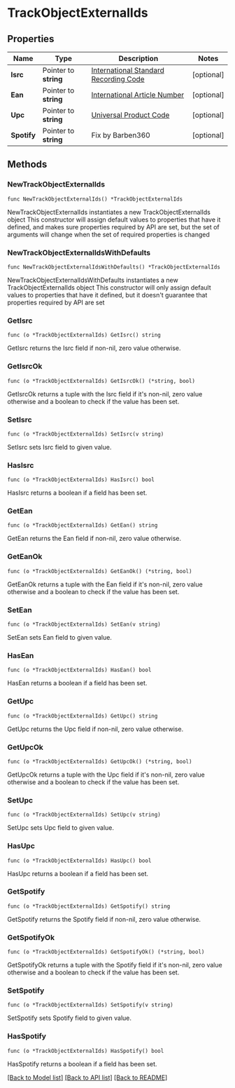 # TrackObjectExternalIds

## Properties

Name | Type | Description | Notes
------------ | ------------- | ------------- | -------------
**Isrc** | Pointer to **string** | [International Standard Recording Code](http://en.wikipedia.org/wiki/International_Standard_Recording_Code)  | [optional] 
**Ean** | Pointer to **string** | [International Article Number](http://en.wikipedia.org/wiki/International_Article_Number_%28EAN%29)  | [optional] 
**Upc** | Pointer to **string** | [Universal Product Code](http://en.wikipedia.org/wiki/Universal_Product_Code)  | [optional] 
**Spotify** | Pointer to **string** | Fix by Barben360  | [optional] 

## Methods

### NewTrackObjectExternalIds

`func NewTrackObjectExternalIds() *TrackObjectExternalIds`

NewTrackObjectExternalIds instantiates a new TrackObjectExternalIds object
This constructor will assign default values to properties that have it defined,
and makes sure properties required by API are set, but the set of arguments
will change when the set of required properties is changed

### NewTrackObjectExternalIdsWithDefaults

`func NewTrackObjectExternalIdsWithDefaults() *TrackObjectExternalIds`

NewTrackObjectExternalIdsWithDefaults instantiates a new TrackObjectExternalIds object
This constructor will only assign default values to properties that have it defined,
but it doesn't guarantee that properties required by API are set

### GetIsrc

`func (o *TrackObjectExternalIds) GetIsrc() string`

GetIsrc returns the Isrc field if non-nil, zero value otherwise.

### GetIsrcOk

`func (o *TrackObjectExternalIds) GetIsrcOk() (*string, bool)`

GetIsrcOk returns a tuple with the Isrc field if it's non-nil, zero value otherwise
and a boolean to check if the value has been set.

### SetIsrc

`func (o *TrackObjectExternalIds) SetIsrc(v string)`

SetIsrc sets Isrc field to given value.

### HasIsrc

`func (o *TrackObjectExternalIds) HasIsrc() bool`

HasIsrc returns a boolean if a field has been set.

### GetEan

`func (o *TrackObjectExternalIds) GetEan() string`

GetEan returns the Ean field if non-nil, zero value otherwise.

### GetEanOk

`func (o *TrackObjectExternalIds) GetEanOk() (*string, bool)`

GetEanOk returns a tuple with the Ean field if it's non-nil, zero value otherwise
and a boolean to check if the value has been set.

### SetEan

`func (o *TrackObjectExternalIds) SetEan(v string)`

SetEan sets Ean field to given value.

### HasEan

`func (o *TrackObjectExternalIds) HasEan() bool`

HasEan returns a boolean if a field has been set.

### GetUpc

`func (o *TrackObjectExternalIds) GetUpc() string`

GetUpc returns the Upc field if non-nil, zero value otherwise.

### GetUpcOk

`func (o *TrackObjectExternalIds) GetUpcOk() (*string, bool)`

GetUpcOk returns a tuple with the Upc field if it's non-nil, zero value otherwise
and a boolean to check if the value has been set.

### SetUpc

`func (o *TrackObjectExternalIds) SetUpc(v string)`

SetUpc sets Upc field to given value.

### HasUpc

`func (o *TrackObjectExternalIds) HasUpc() bool`

HasUpc returns a boolean if a field has been set.

### GetSpotify

`func (o *TrackObjectExternalIds) GetSpotify() string`

GetSpotify returns the Spotify field if non-nil, zero value otherwise.

### GetSpotifyOk

`func (o *TrackObjectExternalIds) GetSpotifyOk() (*string, bool)`

GetSpotifyOk returns a tuple with the Spotify field if it's non-nil, zero value otherwise
and a boolean to check if the value has been set.

### SetSpotify

`func (o *TrackObjectExternalIds) SetSpotify(v string)`

SetSpotify sets Spotify field to given value.

### HasSpotify

`func (o *TrackObjectExternalIds) HasSpotify() bool`

HasSpotify returns a boolean if a field has been set.


[[Back to Model list]](../README.md#documentation-for-models) [[Back to API list]](../README.md#documentation-for-api-endpoints) [[Back to README]](../README.md)



